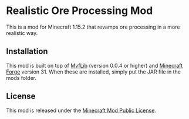 # Realistic Ore Processing Mod
This is a mod for Minecraft 1.15.2 that revamps ore processing in a more realistic way.

## Installation
This mod is built on top of [MvfLib](https://github.com/Mvf314/MvfLib) (version 0.0.4 or higher) and [Minecraft Forge](http://files.minecraftforge.net/) version 31. When these are installed, simply put the JAR file in the mods folder.

## License
This mod is released under the [Minecraft Mod Public License](https://github.com/Mvf314/ROPMod/blob/master/LICENSE.md).